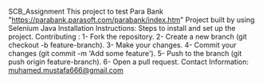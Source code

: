 SCB_Assignment
This project to test Para Bank   "https://parabank.parasoft.com/parabank/index.htm"
Project built by using Selenium Java
Installation Instructions: Steps to install and set up the project.
Contributing : 
  1- Fork the repository.
  2- Create a new branch (git checkout -b feature-branch).
  3- Make your changes.
  4- Commit your changes (git commit -m 'Add some feature').
  5- Push to the branch (git push origin feature-branch).
  6- Open a pull request.
Contact Information: muhamed.mustafa666@gmail.com
